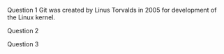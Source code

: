 Question 1
Git was created by Linus Torvalds in 2005 for development of the Linux kernel.

Question 2

Question 3